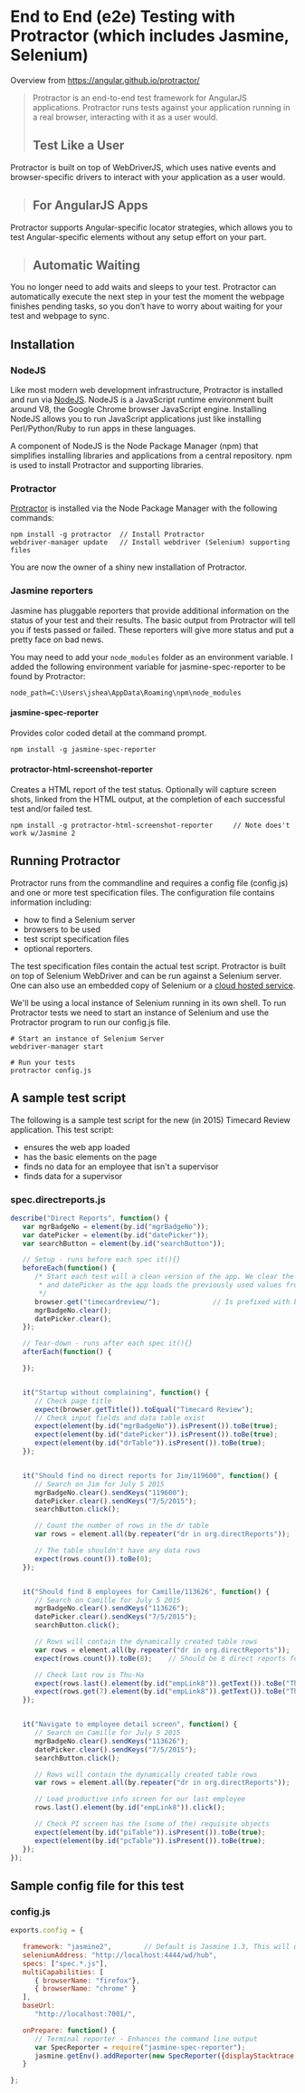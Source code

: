 # End to End (e2e) Testing with Protractor (which includes Jasmine, Selenium)
Overview from https://angular.github.io/protractor/
> Protractor is an end-to-end test framework for AngularJS applications. Protractor runs tests against your application running in a real browser, interacting with it as a user would.
>
> ## Test Like a User
Protractor is built on top of WebDriverJS, which uses native events and browser-specific drivers to interact with your application as a user would.
>
> ## For AngularJS Apps
Protractor supports Angular-specific locator strategies, which allows you to test Angular-specific elements without any setup effort on your part.
>
> ## Automatic Waiting
You no longer need to add waits and sleeps to your test. Protractor can automatically execute the next step in your test the moment the webpage finishes pending tasks, so you don’t have to worry about waiting for your test and webpage to sync.


## Installation

### NodeJS
Like most modern web development infrastructure, Protractor is installed and run via [NodeJS](https://nodejs.org/). NodeJS is a JavaScript runtime environment built around V8, the Google Chrome browser JavaScript engine. Installing NodeJS allows you to run JavaScript applications just like installing Perl/Python/Ruby to run apps in these languages.

A component of NodeJS is the Node Package Manager (npm) that simplifies installing libraries and applications from a central repository. npm is used to install Protractor and supporting libraries.

### Protractor
[Protractor](https://angular.github.io/protractor/#/) is installed via the Node Package Manager with the following commands:
```
npm install -g protractor  // Install Protractor
webdriver-manager update   // Install webdriver (Selenium) supporting files
```
You are now the owner of a shiny new installation of Protractor.

### Jasmine reporters
Jasmine has pluggable reporters that provide additional information on the status of your test and their results. The basic output from Protractor will tell you if tests passed or failed. These reporters will give more status and put a pretty face on bad news.

You may need to add your `node_modules` folder as an environment variable. I added the following environment variable for jasmine-spec-reporter to be found by Protractor:

    node_path=C:\Users\jshea\AppData\Roaming\npm\node_modules

#### jasmine-spec-reporter
Provides color coded detail at the command prompt.

    npm install -g jasmine-spec-reporter

#### protractor-html-screenshot-reporter
Creates a HTML report of the test status. Optionally will capture screen shots, linked from the HTML output, at the completion of each successful test and/or failed test.

    npm install -g protractor-html-screenshot-reporter     // Note does't work w/Jasmine 2


## Running Protractor
Protractor runs from the commandline and requires a config file (config.js) and one or more test specification files. The configuration file contains information including:
* how to find a Selenium server
* browsers to be used
* test script specification files
* optional reporters.

The test specification files contain the actual test script. Protractor is built on top of Selenium WebDriver and can be run against a Selenium server. One can also use an embedded copy of Selenium or a [cloud hosted service](https://saucelabs.com/).

We'll be using a local instance of Selenium running in its own shell. To run Protractor tests we need to start an instance of Selenium and use the Protractor program to run our config.js file.

    # Start an instance of Selenium Server
    webdriver-manager start

    # Run your tests
    protractor config.js

## A sample test script
The following is a sample test script for the new (in 2015) Timecard Review application. This test script:
* ensures the web app loaded
* has the basic elements on the page
* finds no data for an employee that isn't a supervisor
* finds data for a supervisor

### spec.directreports.js

```javascript
describe("Direct Reports", function() {
   var mgrBadgeNo = element(by.id("mgrBadgeNo"));
   var datePicker = element(by.id("datePicker"));
   var searchButton = element(by.id("searchButton"));

   // Setup - runs before each spec it(){}
   beforeEach(function() {
      /* Start each test will a clean version of the app. We clear the mgrBadgeNo
       * and datePicker as the app loads the previously used values from localStorage.
       */
      browser.get("timecardreview/");             // Is prefixed with baseUrl from config.js
      mgrBadgeNo.clear();
      datePicker.clear();
   });

   // Tear-down - runs after each spec it(){}
   afterEach(function() {

   });


   it("Startup without complaining", function() {
      // Check page title
      expect(browser.getTitle()).toEqual("Timecard Review");
      // Check input fields and data table exist
      expect(element(by.id("mgrBadgeNo")).isPresent()).toBe(true);
      expect(element(by.id("datePicker")).isPresent()).toBe(true);
      expect(element(by.id("drTable")).isPresent()).toBe(true);
   });


   it("Should find no direct reports for Jim/119600", function() {
      // Search on Jim for July 5 2015
      mgrBadgeNo.clear().sendKeys("119600");
      datePicker.clear().sendKeys("7/5/2015");
      searchButton.click();

      // Count the number of rows in the dr table
      var rows = element.all(by.repeater("dr in org.directReports"));

      // The table shouldn't have any data rows
      expect(rows.count()).toBe(0);
   });


   it("Should find 8 employees for Camille/113626", function() {
      // Search on Camille for July 5 2015
      mgrBadgeNo.clear().sendKeys("113626");
      datePicker.clear().sendKeys("7/5/2015");
      searchButton.click();

      // Rows will contain the dynamically created table rows
      var rows = element.all(by.repeater("dr in org.directReports"));
      expect(rows.count()).toBe(8);    // Should be 8 direct reports for this week

      // Check last row is Thu-Ha
      expect(rows.last().element(by.id("empLink8")).getText()).toBe("ThuHa N Truong"); // Using last()
      expect(rows.get(7).element(by.id("empLink8")).getText()).toBe("ThuHa N Truong"); // Using get(#) - not so robust
   });


   it("Navigate to employee detail screen", function() {
      // Search on Camille for July 5 2015
      mgrBadgeNo.clear().sendKeys("113626");
      datePicker.clear().sendKeys("7/5/2015");
      searchButton.click();

      // Rows will contain the dynamically created table rows
      var rows = element.all(by.repeater("dr in org.directReports"));

      // Load productive info screen for our last employee
      rows.last().element(by.id("empLink8")).click();

      // Check PI screen has the (some of the) requisite objects
      expect(element(by.id("piTable")).isPresent()).toBe(true);
      expect(element(by.id("pcTable")).isPresent()).toBe(true);
   });
});
```

## Sample config file for this test
### config.js
```javascript
exports.config = {

   framework: "jasmine2",        // Default is Jasmine 1.3, This will use jasmine 2.x
   seleniumAddress: "http://localhost:4444/wd/hub",
   specs: ["spec.*.js"],
   multiCapabilities: [
      { browserName: "firefox"},
      { browserName: "chrome" }
   ],
   baseUrl:
      "http://localhost:7001/",

   onPrepare: function() {
      // Terminal reporter - Enhances the command line output
      var SpecReporter = require("jasmine-spec-reporter");
      jasmine.getEnv().addReporter(new SpecReporter({displayStacktrace: true}));
   }

};
```